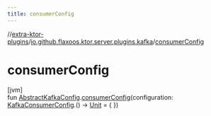 ```yaml
---
title: consumerConfig
---
```

//[extra-ktor-plugins](../../index.md)/[io.github.flaxoos.ktor.server.plugins.kafka](index.md)/[consumerConfig](consumer-config.md)



# consumerConfig



[jvm]\
fun [AbstractKafkaConfig](-abstract-kafka-config/index.md).[consumerConfig](consumer-config.md)(configuration: [KafkaConsumerConfig](-kafka-consumer-config/index.md).() -&gt; [Unit](https://kotlinlang.org/api/latest/jvm/stdlib/kotlin/-unit/index.md) = { })




